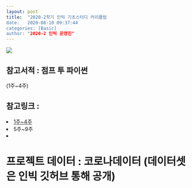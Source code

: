 ```yaml
---
layout: post
title:  "2020-2학기 인빅 기초스터디 커리큘럼
date:   2020-08-10 09:37:44
categories: [Basic]
author: "2020-2 인빅 운영진"
---
```



<img src="{{ site.baseurl }}/images/b_c.png"  class= "fit image">

## 참고서적 : 점프 투 파이썬
(1주~4주) <br>
## 참고링크 :
<li><a href="https://www.inflearn.com/course/%ED%8C%8C%EC%9D%B4%EC%8D%AC-%EA%B8%B0%EC%B4%88-%EA%B0%95%EC%A2%8C#">1주~4주</a></li>

<li><a hef="https://www.inflearn.com/course/pandas-%ED%8C%AC%EB%8D%94%EC%8A%A4-%EB%8D%B0%EC%9D%B4%ED%84%B0%EB%B6%84%EC%84%9D-%EA%B8%B0%EC%B4%88#">5주~9주</a></li>


<li><a hef="https://www.inflearn.com/course/%EB%8D%B0%EC%9D%B4%ED%84%B0-%EC%82%AC%EC%9D%B4%EC%96%B8%EC%8A%A4-kaggle#"10주~11주</a></li>


# 프로젝트 데이터 : 코로나데이터 (데이터셋은 인빅 깃허브 통해 공개)
